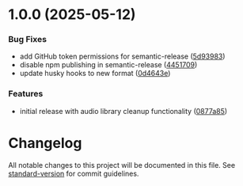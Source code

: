 # 1.0.0 (2025-05-12)


### Bug Fixes

* add GitHub token permissions for semantic-release ([5d93983](https://github.com/jamiebclark/audio-library-cleanup/commit/5d939830645c098a753608a39a8703c862d98358))
* disable npm publishing in semantic-release ([4451709](https://github.com/jamiebclark/audio-library-cleanup/commit/445170937ad4a475e956cc59f39a60dccce43d23))
* update husky hooks to new format ([0d4643e](https://github.com/jamiebclark/audio-library-cleanup/commit/0d4643e1fc98f3f67f69384f3197e0c4e1454a9f))


### Features

* initial release with audio library cleanup functionality ([0877a85](https://github.com/jamiebclark/audio-library-cleanup/commit/0877a85680d2f108a3eff3ee6c892209747b0a3c))

# Changelog

All notable changes to this project will be documented in this file. See [standard-version](https://github.com/conventional-changelog/standard-version) for commit guidelines.
